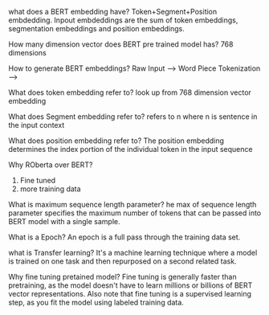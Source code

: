 what does a BERT embedding have?
Token+Segment+Position embdedding. Inpout embdeddings are the sum of token embeddings, segmentation embeddings and position embeddings.

How many dimension vector does BERT pre trained model has?
768 dimensions

How to generate BERT embeddings?
Raw Input --> Word Piece Tokenization -->

What does token embedding refer to?
look up from 768 dimension vector embedding

What does Segment embedding refer to?
refers to n where n is sentence in the input context

What does position embedding refer to?
The position embedding determines the index portion of the individual token in the input sequence

Why ROberta over BERT?
1) Fine tuned
2) more training data

What is maximum sequence length parameter?
he max of sequence length parameter specifies the maximum number of tokens that can be passed into BERT model with a single sample.

What is a  Epoch?
An epoch is a full pass through the training data set.

what is Transfer learning?
It's a machine learning technique where a model is trained on one task and then repurposed on a second related task.

Why fine tuning pretained model?
Fine tuning is generally faster than pretraining, as the model doesn't have to learn millions or billions of BERT vector representations. Also note that fine tuning is a supervised learning step, as you fit the model using labeled training data. 
